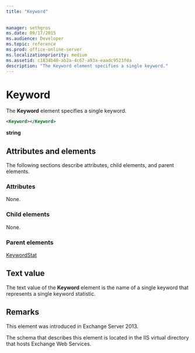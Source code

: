 ```yaml
---
title: "Keyword"
 
 
manager: sethgros
ms.date: 09/17/2015
ms.audience: Developer
ms.topic: reference
ms.prod: office-online-server
ms.localizationpriority: medium
ms.assetid: c1834b40-ab2a-4c67-a93a-eaadc9523fda
description: "The Keyword element specifies a single keyword."
---
```


# Keyword

The **Keyword** element specifies a single keyword. 
  
```XML
<Keyword></Keyword>
```

 **string**
## Attributes and elements

The following sections describe attributes, child elements, and parent elements.
  
### Attributes

None.
  
### Child elements

None.
  
### Parent elements

[KeywordStat](keywordstat.md)
  
## Text value

The text value of the **Keyword** element is the name of a single keyword that represents a single keyword statistic. 
  
## Remarks

This element was introduced in Exchange Server 2013.
  
The schema that describes this element is located in the IIS virtual directory that hosts Exchange Web Services.
  

